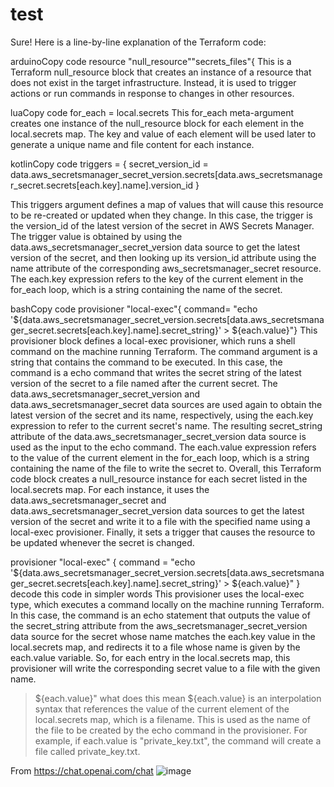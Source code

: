 # test
Sure! Here is a line-by-line explanation of the Terraform code:

arduinoCopy code
resource "null_resource""secrets_files"{ 
This is a Terraform null_resource block that creates an instance of a resource that does not exist in the target infrastructure. Instead, it is used to trigger actions or run commands in response to changes in other resources.

luaCopy code
for_each = local.secrets 
This for_each meta-argument creates one instance of the null_resource block for each element in the local.secrets map. The key and value of each element will be used later to generate a unique name and file content for each instance.

kotlinCopy code
triggers = { secret_version_id = data.aws_secretsmanager_secret_version.secrets[data.aws_secretsmanager_secret.secrets[each.key].name].version_id } 


This triggers argument defines a map of values that will cause this resource to be re-created or updated when they change. In this case, the trigger is the version_id of the latest version of the secret in AWS Secrets Manager.
The trigger value is obtained by using the data.aws_secretsmanager_secret_version data source to get the latest version of the secret, and then looking up its version_id attribute using the name attribute of the corresponding aws_secretsmanager_secret resource.
The each.key expression refers to the key of the current element in the for_each loop, which is a string containing the name of the secret.

bashCopy code
provisioner "local-exec"{ command= "echo '${data.aws_secretsmanager_secret_version.secrets[data.aws_secretsmanager_secret.secrets[each.key].name].secret_string}' > ${each.value}"} 
This provisioner block defines a local-exec provisioner, which runs a shell command on the machine running Terraform.
The command argument is a string that contains the command to be executed. In this case, the command is a echo command that writes the secret string of the latest version of the secret to a file named after the current secret.
The data.aws_secretsmanager_secret_version and data.aws_secretsmanager_secret data sources are used again to obtain the latest version of the secret and its name, respectively, using the each.key expression to refer to the current secret's name. The resulting secret_string attribute of the data.aws_secretsmanager_secret_version data source is used as the input to the echo command.
The each.value expression refers to the value of the current element in the for_each loop, which is a string containing the name of the file to write the secret to.
Overall, this Terraform code block creates a null_resource instance for each secret listed in the local.secrets map. For each instance, it uses the data.aws_secretsmanager_secret and data.aws_secretsmanager_secret_version data sources to get the latest version of the secret and write it to a file with the specified name using a local-exec provisioner. Finally, it sets a trigger that causes the resource to be updated whenever the secret is changed.

provisioner "local-exec" { command = "echo '${data.aws_secretsmanager_secret_version.secrets[data.aws_secretsmanager_secret.secrets[each.key].name].secret_string}' > ${each.value}" } decode this code in simpler words
This provisioner uses the local-exec type, which executes a command locally on the machine running Terraform. In this case, the command is an echo statement that outputs the value of the secret_string attribute from the aws_secretsmanager_secret_version data source for the secret whose name matches the each.key value in the local.secrets map, and redirects it to a file whose name is given by the each.value variable. So, for each entry in the local.secrets map, this provisioner will write the corresponding secret value to a file with the given name.

> ${each.value}" what does this mean
${each.value} is an interpolation syntax that references the value of the current element of the local.secrets map, which is a filename. This is used as the name of the file to be created by the echo command in the provisioner. For example, if each.value is "private_key.txt", the command will create a file called private_key.txt.

From <https://chat.openai.com/chat> 
![image](https://user-images.githubusercontent.com/130305221/230827111-e8d4741e-c441-4cfa-b800-9099180cec13.png)
